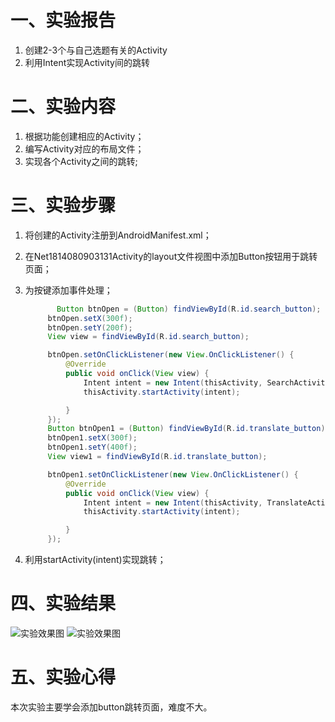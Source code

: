 # 一、实验报告

1. 创建2-3个与自己选题有关的Activity
2. 利用Intent实现Activity间的跳转

# 二、实验内容

1. 根据功能创建相应的Activity；
2. 编写Activity对应的布局文件；
3. 实现各个Activity之间的跳转;

# 三、实验步骤

1. 将创建的Activity注册到AndroidManifest.xml；

2. 在Net1814080903131Activity的layout文件视图中添加Button按钮用于跳转页面； 

3. 为按键添加事件处理；

   ```java
          Button btnOpen = (Button) findViewById(R.id.search_button);
        btnOpen.setX(300f);
        btnOpen.setY(200f);
        View view = findViewById(R.id.search_button);

        btnOpen.setOnClickListener(new View.OnClickListener() {
            @Override
            public void onClick(View view) {
                Intent intent = new Intent(thisActivity, SearchActivity.class);
                thisActivity.startActivity(intent);

            }
        });
        Button btnOpen1 = (Button) findViewById(R.id.translate_button);
        btnOpen1.setX(300f);
        btnOpen1.setY(400f);
        View view1 = findViewById(R.id.translate_button);

        btnOpen1.setOnClickListener(new View.OnClickListener() {
            @Override
            public void onClick(View view) {
                Intent intent = new Intent(thisActivity, TranslateActivity.class);
                thisActivity.startActivity(intent);

            }
        });
   ```

   

4. 利用startActivity(intent)实现跳转；

# 四、实验结果

![实验效果图](https://github.com/LHX98/android-labs-2020/blob/master/students/net1814080903131/%E5%AE%9E%E9%AA%8C1-4%E7%BB%93%E6%9E%9C%E5%9B%BE/lab2%E5%AE%9E%E9%AA%8C%E7%BB%93%E6%9E%9C%E5%9B%BE1.PNG)
![实验效果图](https://github.com/LHX98/android-labs-2020/blob/master/students/net1814080903131/%E5%AE%9E%E9%AA%8C1-4%E7%BB%93%E6%9E%9C%E5%9B%BE/lab2%E5%AE%9E%E9%AA%8C%E7%BB%93%E6%9E%9C%E5%9B%BE2.PNG)
# 五、实验心得

本次实验主要学会添加button跳转页面，难度不大。
